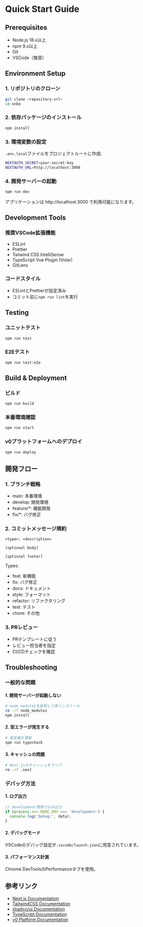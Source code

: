 # Quick Start Guide

## Prerequisites
- Node.js 18.x以上
- npm 9.x以上
- Git
- VSCode（推奨）

## Environment Setup

### 1. リポジトリのクローン
```bash
git clone <repository-url>
cd onbo
```

### 2. 依存パッケージのインストール
```bash
npm install
```

### 3. 環境変数の設定
`.env.local`ファイルをプロジェクトルートに作成:
```bash
NEXTAUTH_SECRET=your-secret-key
NEXTAUTH_URL=http://localhost:3000
```

### 4. 開発サーバーの起動
```bash
npm run dev
```
アプリケーションは http://localhost:3000 で利用可能になります。

## Development Tools

### 推奨VSCode拡張機能
- ESLint
- Prettier
- Tailwind CSS IntelliSense
- TypeScript Vue Plugin (Volar)
- GitLens

### コードスタイル
- ESLintとPrettierが設定済み
- コミット前に`npm run lint`を実行

## Testing

### ユニットテスト
```bash
npm run test
```

### E2Eテスト
```bash
npm run test:e2e
```

## Build & Deployment

### ビルド
```bash
npm run build
```

### 本番環境確認
```bash
npm run start
```

### v0プラットフォームへのデプロイ
```bash
npm run deploy
```

## 開発フロー

### 1. ブランチ戦略
- main: 本番環境
- develop: 開発環境
- feature/*: 機能開発
- fix/*: バグ修正

### 2. コミットメッセージ規約
```
<type>: <description>

[optional body]

[optional footer]
```

Types:
- feat: 新機能
- fix: バグ修正
- docs: ドキュメント
- style: フォーマット
- refactor: リファクタリング
- test: テスト
- chore: その他

### 3. PRレビュー
- PRテンプレートに従う
- レビュー担当者を指定
- CI/CDチェックを確認

## Troubleshooting

### 一般的な問題

#### 1. 開発サーバーが起動しない
```bash
# node_modulesを削除して再インストール
rm -rf node_modules
npm install
```

#### 2. 型エラーが発生する
```bash
# 型定義を更新
npm run typecheck
```

#### 3. キャッシュの問題
```bash
# Next.jsのキャッシュをクリア
rm -rf .next
```

### デバッグ方法

#### 1. ログ出力
```typescript
// development環境でのみ出力
if (process.env.NODE_ENV === 'development') {
  console.log('Debug:', data);
}
```

#### 2. デバッグモード
VSCodeのデバッグ設定が`.vscode/launch.json`に用意されています。

#### 3. パフォーマンス計測
Chrome DevToolsのPerformanceタブを使用。

## 参考リンク

- [Next.js Documentation](https://nextjs.org/docs)
- [TailwindCSS Documentation](https://tailwindcss.com/docs)
- [shadcn/ui Documentation](https://ui.shadcn.com)
- [TypeScript Documentation](https://www.typescriptlang.org/docs)
- [v0 Platform Documentation](https://v0.dev)
